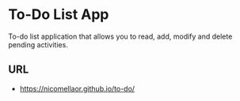 # To-Do List App
To-do list application that allows you to read, add, modify and delete pending activities.

## URL
- https://nicomellaor.github.io/to-do/
